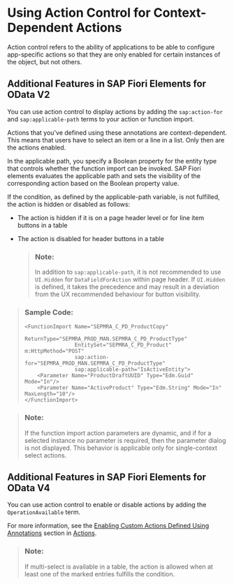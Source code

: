 <!-- loio5b0b686a3b7a491a9ec654b4f1536fa8 -->

# Using Action Control for Context-Dependent Actions

Action control refers to the ability of applications to be able to configure app-specific actions so that they are only enabled for certain instances of the object, but not others.



<a name="loio5b0b686a3b7a491a9ec654b4f1536fa8__section_dhs_mjc_2nb"/>

## Additional Features in SAP Fiori Elements for OData V2

You can use action control to display actions by adding the `sap:action-for` and `sap:applicable-path` terms to your action or function import.

Actions that you've defined using these annotations are context-dependent. This means that users have to select an item or a line in a list. Only then are the actions enabled.

In the applicable path, you specify a Boolean property for the entity type that controls whether the function import can be invoked. SAP Fiori elements evaluates the applicable path and sets the visibility of the corresponding action based on the Boolean property value.

If the condition, as defined by the applicable-path variable, is not fulfilled, the action is hidden or disabled as follows:

-   The action is hidden if it is on a page header level or for line item buttons in a table

-   The action is disabled for header buttons in a table

    > ### Note:  
    > In addition to `sap:applicable-path`, it is not recommended to use `UI.Hidden` for `DataFieldForAction` within page header. If `UI.Hidden` is defined, it takes the precedence and may result in a deviation from the UX recommended behaviour for button visibility.


> ### Sample Code:  
> ```
> <FunctionImport Name="SEPMRA_C_PD_ProductCopy" 
>                 ReturnType="SEPMRA_PROD_MAN.SEPMRA_C_PD_ProductType" 
>                 EntitySet="SEPMRA_C_PD_Product" m:HttpMethod="POST"
>                 sap:action-for="SEPMRA_PROD_MAN.SEPMRA_C_PD_ProductType" 
>                 sap:applicable-path="IsActiveEntity">
>     <Parameter Name="ProductDraftUUID" Type="Edm.Guid" Mode="In"/>
>     <Parameter Name="ActiveProduct" Type="Edm.String" Mode="In" MaxLength="10"/>
> </FunctionImport>
> 
> ```

> ### Note:  
> If the function import action parameters are dynamic, and if for a selected instance no parameter is required, then the parameter dialog is not displayed. This behavior is applicable only for single-context select actions.



<a name="loio5b0b686a3b7a491a9ec654b4f1536fa8__section_hhv_qjc_2nb"/>

## Additional Features in SAP Fiori Elements for OData V4

You can use action control to enable or disable actions by adding the `OperationAvailable` term.

For more information, see the [Enabling Custom Actions Defined Using Annotations](actions-cbf16c5.md#loiocbf16c599f2d4b8796e3702f7d4aae6c__subsection_xkx_gwq_nsb) section in [Actions](actions-cbf16c5.md).



> ### Note:  
> If multi-select is available in a table, the action is allowed when at least one of the marked entries fulfills the condition.

